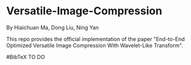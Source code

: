 # Versatile-Image-Compression
By Hiaichuan Ma, Dong Liu, Ning Yan

This repo provides the official implementation of the paper "End-to-End Optimized Versatile Image Compression With Wavelet-Like Transform".

#BibTeX
TO DO


